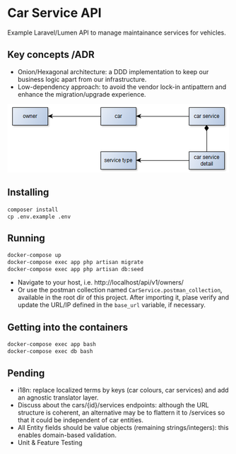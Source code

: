 # Car Service API

Example Laravel/Lumen API to manage maintainance services for vehicles.

## Key concepts /ADR

- Onion/Hexagonal architecture: a DDD implementation to keep our business logic apart from our infrastructure.
- Low-dependency approach: to avoid the vendor lock-in antipattern and enhance the migration/upgrade experience.

![UML diagram](doc/img/uml.png)

## Installing

```
composer install
cp .env.example .env
```

## Running

```
docker-compose up
docker-compose exec app php artisan migrate
docker-compose exec app php artisan db:seed
```

- Navigate to your host, i.e. http://localhost/api/v1/owners/
- Or use the postman collection named `CarService.postman_collection`, available in the root dir of this project. After importing it, plase verify and update the URL/IP defined in the `base_url` variable, if necessary.


## Getting into the containers

```
docker-compose exec app bash
docker-compose exec db bash
```

## Pending

- i18n: replace localized terms by keys (car colours, car services) and add an agnostic translator layer.
- Discuss about the cars/{id}/services endpoints: although the URL structure is coherent, an alternative may be to flattern it to /services so that it could be independent of car entities.
- All Entity fields should be value objects (remaining strings/integers): this enables domain-based validation.
- Unit & Feature Testing
